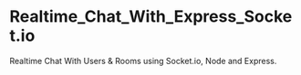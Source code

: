 # Realtime_Chat_With_Express_Socket.io

Realtime Chat With Users & Rooms using Socket.io, Node and Express.
